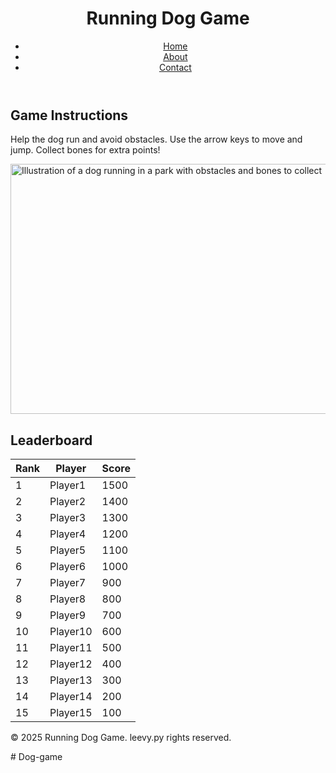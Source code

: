 <html lang="en">
 <head>
  <meta charset="utf-8"/>
  <meta content="width=device-width, initial-scale=1.0" name="viewport"/>
  <title>
   Running Dog Game
  </title>
  <script src="https://cdn.Aliyuahmad100@Github.com">
  </script>
  <link href="https://cdnjs.cloudflare.com/ajax/libs/font-awesome/5.15.3/css/all.min.css" rel="stylesheet"/>
  <link href="https://fonts.googleapis.com/css2?family=Roboto:wght@400;700&amp;display=swap" rel="stylesheet"/>
 </head>
 <body class="bg-gray-100 font-roboto">
  <header class="bg-blue-600 text-white p-4">
   <div class="container mx-auto flex justify-between items-center">
    <h1 class="text-2xl font-bold">
     Running Dog Game
    </h1>
    <nav>
     <ul class="flex space-x-4">
      <li>
       <a class="hover:underline" href="#">
        Home
       </a>
      </li>
      <li>
       <a class="hover:underline" href="#">
        About
       </a>
      </li>
      <li>
       <a class="hover:underline" href="#">
        Contact
       </a>
      </li>
     </ul>
    </nav>
   </div>
  </header>
  <main class="container mx-auto mt-8 p-4">
   <section class="bg-white p-6 rounded-lg shadow-lg">
    <h2 class="text-xl font-bold mb-4">
     Game Instructions
    </h2>
    <p class="mb-4">
     Help the dog run and avoid obstacles. Use the arrow keys to move and jump. Collect bones for extra points!
    </p>
    <img alt="Illustration of a dog running in a park with obstacles and bones to collect" class="w-full h-auto rounded-lg" height="400" src="https://storage.googleapis.com/a1aa/image/l6NpOjrCWv5p34Wb86oi7MZ-0tIJCbvT3CbGRtjBzd4.jpg" width="600"/>
   </section>
   <section class="mt-8">
    <h2 class="text-xl font-bold mb-4">
     Leaderboard
    </h2>
    <div class="bg-white p-6 rounded-lg shadow-lg">
     <table class="w-full text-left">
      <thead>
       <tr>
        <th class="border-b-2 p-2">
         Rank
        </th>
        <th class="border-b-2 p-2">
         Player
        </th>
        <th class="border-b-2 p-2">
         Score
        </th>
       </tr>
      </thead>
      <tbody>
       <tr>
        <td class="border-b p-2">
         1
        </td>
        <td class="border-b p-2">
         Player1
        </td>
        <td class="border-b p-2">
         1500
        </td>
       </tr>
       <tr>
        <td class="border-b p-2">
         2
        </td>
        <td class="border-b p-2">
         Player2
        </td>
        <td class="border-b p-2">
         1400
        </td>
       </tr>
       <tr>
        <td class="border-b p-2">
         3
        </td>
        <td class="border-b p-2">
         Player3
        </td>
        <td class="border-b p-2">
         1300
        </td>
       </tr>
       <tr>
        <td class="border-b p-2">
         4
        </td>
        <td class="border-b p-2">
         Player4
        </td>
        <td class="border-b p-2">
         1200
        </td>
       </tr>
       <tr>
        <td class="border-b p-2">
         5
        </td>
        <td class="border-b p-2">
         Player5
        </td>
        <td class="border-b p-2">
         1100
        </td>
       </tr>
       <tr>
        <td class="border-b p-2">
         6
        </td>
        <td class="border-b p-2">
         Player6
        </td>
        <td class="border-b p-2">
         1000
        </td>
       </tr>
       <tr>
        <td class="border-b p-2">
         7
        </td>
        <td class="border-b p-2">
         Player7
        </td>
        <td class="border-b p-2">
         900
        </td>
       </tr>
       <tr>
        <td class="border-b p-2">
         8
        </td>
        <td class="border-b p-2">
         Player8
        </td>
        <td class="border-b p-2">
         800
        </td>
       </tr>
       <tr>
        <td class="border-b p-2">
         9
        </td>
        <td class="border-b p-2">
         Player9
        </td>
        <td class="border-b p-2">
         700
        </td>
       </tr>
       <tr>
        <td class="border-b p-2">
         10
        </td>
        <td class="border-b p-2">
         Player10
        </td>
        <td class="border-b p-2">
         600
        </td>
       </tr>
       <tr>
        <td class="border-b p-2">
         11
        </td>
        <td class="border-b p-2">
         Player11
        </td>
        <td class="border-b p-2">
         500
        </td>
       </tr>
       <tr>
        <td class="border-b p-2">
         12
        </td>
        <td class="border-b p-2">
         Player12
        </td>
        <td class="border-b p-2">
         400
        </td>
       </tr>
       <tr>
        <td class="border-b p-2">
         13
        </td>
        <td class="border-b p-2">
         Player13
        </td>
        <td class="border-b p-2">
         300
        </td>
       </tr>
       <tr>
        <td class="border-b p-2">
         14
        </td>
        <td class="border-b p-2">
         Player14
        </td>
        <td class="border-b p-2">
         200
        </td>
       </tr>
       <tr>
        <td class="border-b p-2">
         15
        </td>
        <td class="border-b p-2">
         Player15
        </td>
        <td class="border-b p-2">
         100
        </td>
       </tr>
      </tbody>
     </table>
    </div>
   </section>
  </main>
  <footer class="bg-blue-600 text-white p-4 mt-8">
   <div class="container mx-auto text-center">
    <p>
     © 2025 Running Dog Game. leevy.py rights reserved.
    </p>
   </div>
  </footer>
 </body>
</html>
  # Dog-game
